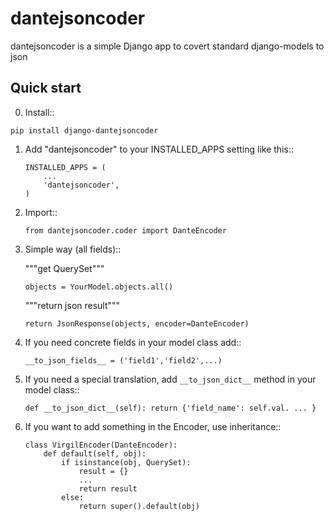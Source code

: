 # dantejsoncoder

dantejsoncoder is a simple Django app to covert standard django-models to json

Quick start
-----------
0. Install::

  `pip install django-dantejsoncoder`


1. Add "dantejsoncoder" to your INSTALLED_APPS setting like this::
    ```
    INSTALLED_APPS = (
        ...
        'dantejsoncoder',
    )
    ```

2. Import::

    `from dantejsoncoder.coder import DanteEncoder`

3. Simple way (all fields)::
    
    """get QuerySet"""
    
    `objects = YourModel.objects.all()`
    
    """return json result"""
    
    `return JsonResponse(objects, encoder=DanteEncoder)`
    
4. If you need concrete fields in your model class add::
    
    `__to_json_fields__ = ('field1','field2',...)`

5. If you need a special translation, add `__to_json_dict__` method in your model class::
    
    `def __to_json_dict__(self):
        return {'field_name': self.val. ... }`
        
6. If you want to add something in the Encoder, use inheritance::

    ```
    class VirgilEncoder(DanteEncoder):
        def default(self, obj):
            if isinstance(obj, QuerySet):
                result = {}
                ...
                return result
            else:
                return super().default(obj)
    ```
        
        
